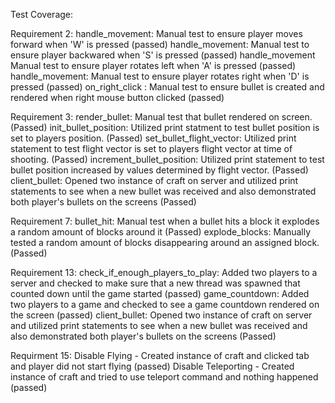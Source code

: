 Test Coverage:

Requirement 2:
handle_movement: Manual test  to ensure player moves forward when 'W' is pressed (passed)
handle_movement: Manual test to ensure player backwared when 'S' is pressed (passed)
handle_movement Manual test  to ensure player rotates left when 'A' is pressed (passed)
handle_movement: Manual test to ensure player rotates right when 'D' is pressed (passed)
on_right_click : Manual test to ensure bullet is created and rendered when right mouse button clicked (passed)

Requirement 3:
render_bullet: Manual test that bullet rendered on screen. (Passed) 
init_bullet_position: Utilized print statment to test bullet position is set to players position. (Passed)
set_bullet_flight_vector: Utilized print statement to test flight vector is set to players flight vector at time of shooting. (Passed) 
increment_bullet_position: Utilized print statement to test bullet position increased by values determined by flight vector. (Passed) 
client_bullet: Opened two instance of craft on server and utilized print statements to see when a new bullet was received and also demonstrated both player's bullets on the screens (Passed) 

Requirement 7:
bullet_hit: Manual test when a bullet hits a block it explodes a random amount of blocks around it (Passed) 
explode_blocks: Manually tested a random amount of blocks disappearing around an assigned block. (Passed) 

Requirement 13: 
check_if_enough_players_to_play: Added two players to a server and checked to make sure that a new thread was spawned that counted down until the game started (passed)
game_countdown: Added two players to a game and checked to see a game countdown rendered on the screen (passed)
client_bullet: Opened two instance of craft on server and utilized print statements to see when a new bullet was received and also demonstrated both player's bullets on the screens (Passed) 

Requirment 15:
Disable Flying - Created instance of craft and clicked tab and player did not start flying (passed)
Disable Teleporting - Created instance of craft and tried to use teleport command and nothing happened (passed)
